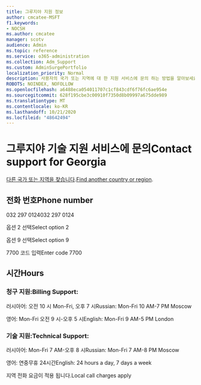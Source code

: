 ```yaml
---
title: 그루지야 지원 정보
author: cmcatee-MSFT
f1.keywords:
- NOCSH
ms.author: cmcatee
manager: scotv
audience: Admin
ms.topic: reference
ms.service: o365-administration
ms.collection: Adm_Support
ms.custom: AdminSurgePortfolio
localization_priority: Normal
description: 사용자의 국가 또는 지역에 대 한 지원 서비스에 문의 하는 방법을 알아보세요.
ROBOTS: NOINDEX, NOFOLLOW
ms.openlocfilehash: a6488eca054011707c1cf843cdf6f76fc6ae954e
ms.sourcegitcommit: 628f195cbe3c00910f7350d8b09997a675dde989
ms.translationtype: MT
ms.contentlocale: ko-KR
ms.lasthandoff: 10/21/2020
ms.locfileid: "48642494"
---
```

# <a name="contact-support-for-georgia"></a><span data-ttu-id="39da7-103">그루지야 기술 지원 서비스에 문의</span><span class="sxs-lookup"><span data-stu-id="39da7-103">Contact support for Georgia</span></span>

<span data-ttu-id="39da7-104">[다른 국가 또는 지역을 찾습니다](../contact-support-for-business-products.md).</span><span class="sxs-lookup"><span data-stu-id="39da7-104">[Find another country or region](../contact-support-for-business-products.md).</span></span>

## <a name="phone-number"></a><span data-ttu-id="39da7-105">전화 번호</span><span class="sxs-lookup"><span data-stu-id="39da7-105">Phone number</span></span>
<span data-ttu-id="39da7-106">032 297 0124</span><span class="sxs-lookup"><span data-stu-id="39da7-106">032 297 0124</span></span>

<span data-ttu-id="39da7-107">옵션 2 선택</span><span class="sxs-lookup"><span data-stu-id="39da7-107">Select option 2</span></span>

<span data-ttu-id="39da7-108">옵션 9 선택</span><span class="sxs-lookup"><span data-stu-id="39da7-108">Select option 9</span></span>

<span data-ttu-id="39da7-109">7700 코드 입력</span><span class="sxs-lookup"><span data-stu-id="39da7-109">Enter code 7700</span></span>

## <a name="hours"></a><span data-ttu-id="39da7-110">시간</span><span class="sxs-lookup"><span data-stu-id="39da7-110">Hours</span></span>
### <a name="billing-support"></a><span data-ttu-id="39da7-111">청구 지원:</span><span class="sxs-lookup"><span data-stu-id="39da7-111">Billing Support:</span></span>

<span data-ttu-id="39da7-112">러시아어: 오전 10 시 Mon-Fri, 오후 7 시</span><span class="sxs-lookup"><span data-stu-id="39da7-112">Russian: Mon-Fri 10 AM-7 PM Moscow</span></span>

<span data-ttu-id="39da7-113">영어: Mon-Fri 오전 9 시-오후 5 시</span><span class="sxs-lookup"><span data-stu-id="39da7-113">English: Mon-Fri 9 AM-5 PM London</span></span>

### <a name="technical-support"></a><span data-ttu-id="39da7-114">기술 지원:</span><span class="sxs-lookup"><span data-stu-id="39da7-114">Technical Support:</span></span>

<span data-ttu-id="39da7-115">러시아어: Mon-Fri 7 AM-오후 8 시</span><span class="sxs-lookup"><span data-stu-id="39da7-115">Russian: Mon-Fri 7 AM-8 PM Moscow</span></span>

<span data-ttu-id="39da7-116">영어: 연중무휴 24시간</span><span class="sxs-lookup"><span data-stu-id="39da7-116">English: 24 hours a day, 7 days a week</span></span>

<span data-ttu-id="39da7-117">지역 전화 요금이 적용 됩니다.</span><span class="sxs-lookup"><span data-stu-id="39da7-117">Local call charges apply</span></span>
